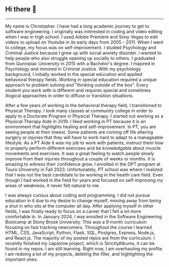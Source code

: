 ## Hi there 👋
---------------------------------------------------------------------------------------------------------------------------------
My name is Christopher. I have had a long academic journey to get to software engineering. I originally was interested in coding and video editing when I was in high school. I used Adobe Premiere and Sony Vegas to edit videos to upload on Youtube in its early days from 2005 - 2011. When I went to college, my focus was on self-improvement. I studied Psychology and Criminal Justice because I grew up with social anxiety disorder. I wanted to help people who also struggle opening up socially to others. I graduated from Qunnipiac University in 2015 with a Bachelor's degree. I majored in Psychology and minored in Criminal Justice. With my psychology background, I initially worked in the special education and applied behavioral therapy fields. Working in special education required a unique approach to problem solving and "thinking outside of the box". Every student you work with is different and requires special and sometimes illogical approaches in order to diffuse or transition situations.

After a few years of working in the behavioral therapy field, I transitioned to Physical Therapy. I took many classes at community college in order to apply to a Doctorate Program in Physical Therapy. I started out working as a Physical Therapy Aide in 2019. I liked working in PT because it is an environment that highlights healing and self-improvement. In PT, you are seeing people at their lowest. Some patients are coming off life altering surgery or injuries that they will have to work hard to adapt to a manageable lifestyle. As a PT Aide it was my job to work with patients, instruct them how to properly perform different exercises and be knowledgable about muscle movements and exercises. It was a great feeling to watch people slowly improve from their injuries throughout a couple of weeks or months. It is amazing to witness their confidence grow. I enrolled in the DPT program at Touro University in Fall 2023. Unfortunately, PT school was where I realized that I was not the best candidate to be working in the health care field. Even though I had worked in the field for years and focused on self-improving my areas of weakness, it never felt natural to me.

I was always curious about coding and programming. I did not pursue education in it due to my desire to change myself, moving away from being a shut in who sits at the computer all day. After applying myself in other fields, I was finally ready to focus on a career that I felt a lot more comfortable in. In January 2024, I was enrolled in the Software Engineering Bootcamp at Stony Brook University. This was a 9 month curriculum focusing on fast tracking newcomers. Throughout the course I learned HTML, CSS, JavaScript, Python, Flask, SQL, Postgres, Express, Node.js, and React.js. The majority of my posted repos are from the curriculum. I recently finished my capstone project, which is StrictlyAlbums, it can be found in my repos. I am still learning. Right now, I am overhauling my profile. I am redoing a lot of my projects, deleting the filler, and highlighting the important ones.

<!--
**cgsanchez223/cgsanchez223** is a ✨ _special_ ✨ repository because its `README.md` (this file) appears on your GitHub profile.

Here are some ideas to get you started:

- 🔭 I’m currently working on ...
- 🌱 I’m currently learning ...
- 👯 I’m looking to collaborate on ...
- 🤔 I’m looking for help with ...
- 💬 Ask me about ...
- 📫 How to reach me: ...
- 😄 Pronouns: ...
- ⚡ Fun fact: ...
-->
